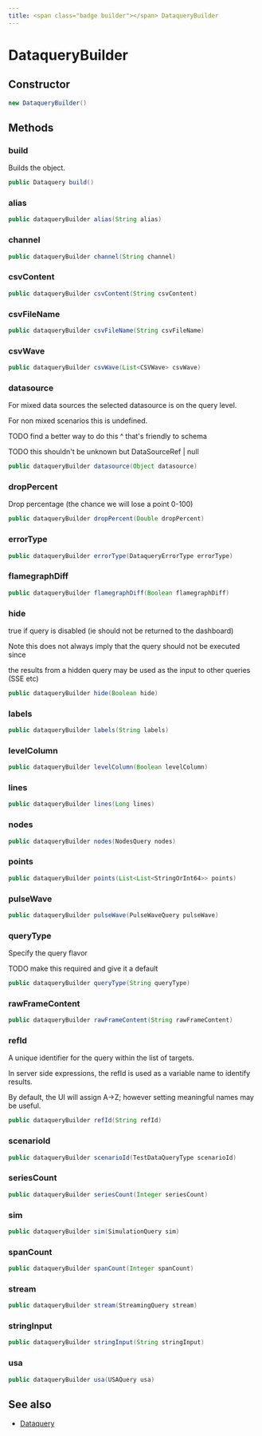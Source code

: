 ```yaml
---
title: <span class="badge builder"></span> DataqueryBuilder
---
```

# <span class="badge builder"></span> DataqueryBuilder

## Constructor

```java
new DataqueryBuilder()
```
## Methods

### <span class="badge object-method"></span> build

Builds the object.

```java
public Dataquery build()
```

### <span class="badge object-method"></span> alias

```java
public dataqueryBuilder alias(String alias)
```

### <span class="badge object-method"></span> channel

```java
public dataqueryBuilder channel(String channel)
```

### <span class="badge object-method"></span> csvContent

```java
public dataqueryBuilder csvContent(String csvContent)
```

### <span class="badge object-method"></span> csvFileName

```java
public dataqueryBuilder csvFileName(String csvFileName)
```

### <span class="badge object-method"></span> csvWave

```java
public dataqueryBuilder csvWave(List<CSVWave> csvWave)
```

### <span class="badge object-method"></span> datasource

For mixed data sources the selected datasource is on the query level.

For non mixed scenarios this is undefined.

TODO find a better way to do this ^ that's friendly to schema

TODO this shouldn't be unknown but DataSourceRef | null

```java
public dataqueryBuilder datasource(Object datasource)
```

### <span class="badge object-method"></span> dropPercent

Drop percentage (the chance we will lose a point 0-100)

```java
public dataqueryBuilder dropPercent(Double dropPercent)
```

### <span class="badge object-method"></span> errorType

```java
public dataqueryBuilder errorType(DataqueryErrorType errorType)
```

### <span class="badge object-method"></span> flamegraphDiff

```java
public dataqueryBuilder flamegraphDiff(Boolean flamegraphDiff)
```

### <span class="badge object-method"></span> hide

true if query is disabled (ie should not be returned to the dashboard)

Note this does not always imply that the query should not be executed since

the results from a hidden query may be used as the input to other queries (SSE etc)

```java
public dataqueryBuilder hide(Boolean hide)
```

### <span class="badge object-method"></span> labels

```java
public dataqueryBuilder labels(String labels)
```

### <span class="badge object-method"></span> levelColumn

```java
public dataqueryBuilder levelColumn(Boolean levelColumn)
```

### <span class="badge object-method"></span> lines

```java
public dataqueryBuilder lines(Long lines)
```

### <span class="badge object-method"></span> nodes

```java
public dataqueryBuilder nodes(NodesQuery nodes)
```

### <span class="badge object-method"></span> points

```java
public dataqueryBuilder points(List<List<StringOrInt64>> points)
```

### <span class="badge object-method"></span> pulseWave

```java
public dataqueryBuilder pulseWave(PulseWaveQuery pulseWave)
```

### <span class="badge object-method"></span> queryType

Specify the query flavor

TODO make this required and give it a default

```java
public dataqueryBuilder queryType(String queryType)
```

### <span class="badge object-method"></span> rawFrameContent

```java
public dataqueryBuilder rawFrameContent(String rawFrameContent)
```

### <span class="badge object-method"></span> refId

A unique identifier for the query within the list of targets.

In server side expressions, the refId is used as a variable name to identify results.

By default, the UI will assign A->Z; however setting meaningful names may be useful.

```java
public dataqueryBuilder refId(String refId)
```

### <span class="badge object-method"></span> scenarioId

```java
public dataqueryBuilder scenarioId(TestDataQueryType scenarioId)
```

### <span class="badge object-method"></span> seriesCount

```java
public dataqueryBuilder seriesCount(Integer seriesCount)
```

### <span class="badge object-method"></span> sim

```java
public dataqueryBuilder sim(SimulationQuery sim)
```

### <span class="badge object-method"></span> spanCount

```java
public dataqueryBuilder spanCount(Integer spanCount)
```

### <span class="badge object-method"></span> stream

```java
public dataqueryBuilder stream(StreamingQuery stream)
```

### <span class="badge object-method"></span> stringInput

```java
public dataqueryBuilder stringInput(String stringInput)
```

### <span class="badge object-method"></span> usa

```java
public dataqueryBuilder usa(USAQuery usa)
```

## See also

 * <span class="badge object-type-class"></span> [Dataquery](./object-Dataquery.md)

